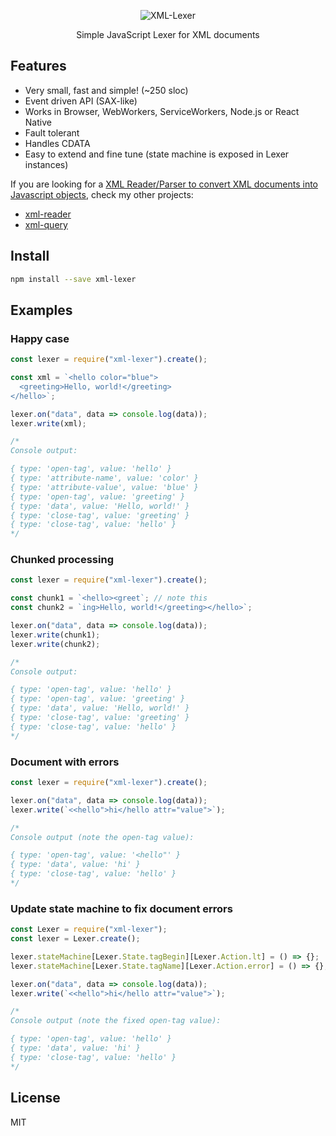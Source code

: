 <p align="center">
  <img src="https://raw.githubusercontent.com/pladaria/xml-lexer/master/logo.png" alt="XML-Lexer"/>
</p>
<p align="center">
  Simple JavaScript Lexer for XML documents
</p>

## Features

- Very small, fast and simple! (~250 sloc)
- Event driven API (SAX-like)
- Works in Browser, WebWorkers, ServiceWorkers, Node.js or React Native
- Fault tolerant
- Handles CDATA
- Easy to extend and fine tune (state machine is exposed in Lexer instances)

If you are looking for a [XML Reader/Parser to convert XML documents into Javascript objects](https://github.com/pladaria/xml-reader), check my other projects:

- [xml-reader](https://github.com/pladaria/xml-reader)
- [xml-query](https://github.com/pladaria/xml-query)

## Install

```bash
npm install --save xml-lexer
```

## Examples

### Happy case

```javascript
const lexer = require("xml-lexer").create();

const xml = `<hello color="blue">
  <greeting>Hello, world!</greeting>
</hello>`;

lexer.on("data", data => console.log(data));
lexer.write(xml);

/*
Console output:

{ type: 'open-tag', value: 'hello' }
{ type: 'attribute-name', value: 'color' }
{ type: 'attribute-value', value: 'blue' }
{ type: 'open-tag', value: 'greeting' }
{ type: 'data', value: 'Hello, world!' }
{ type: 'close-tag', value: 'greeting' }
{ type: 'close-tag', value: 'hello' }
*/
```

### Chunked processing

```javascript
const lexer = require("xml-lexer").create();

const chunk1 = `<hello><greet`; // note this
const chunk2 = `ing>Hello, world!</greeting></hello>`;

lexer.on("data", data => console.log(data));
lexer.write(chunk1);
lexer.write(chunk2);

/*
Console output:

{ type: 'open-tag', value: 'hello' }
{ type: 'open-tag', value: 'greeting' }
{ type: 'data', value: 'Hello, world!' }
{ type: 'close-tag', value: 'greeting' }
{ type: 'close-tag', value: 'hello' }
*/
```

### Document with errors

```javascript
const lexer = require("xml-lexer").create();

lexer.on("data", data => console.log(data));
lexer.write(`<<hello">hi</hello attr="value">`);

/*
Console output (note the open-tag value):

{ type: 'open-tag', value: '<hello"' }
{ type: 'data', value: 'hi' }
{ type: 'close-tag', value: 'hello' }
*/
```

### Update state machine to fix document errors

```javascript
const Lexer = require("xml-lexer");
const lexer = Lexer.create();

lexer.stateMachine[Lexer.State.tagBegin][Lexer.Action.lt] = () => {};
lexer.stateMachine[Lexer.State.tagName][Lexer.Action.error] = () => {};

lexer.on("data", data => console.log(data));
lexer.write(`<<hello">hi</hello attr="value">`);

/*
Console output (note the fixed open-tag value):

{ type: 'open-tag', value: 'hello' }
{ type: 'data', value: 'hi' }
{ type: 'close-tag', value: 'hello' }
*/
```

## License

MIT
